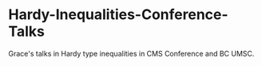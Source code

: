 # Hardy-Inequalities-Conference-Talks
Grace's talks in Hardy type inequalities in CMS Conference and BC UMSC.
